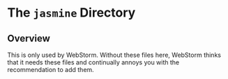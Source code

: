 # The `jasmine` Directory

## Overview

This is only used by WebStorm.  Without these files here, WebStorm thinks that it
needs these files and continually annoys you with the recommendation to add them.